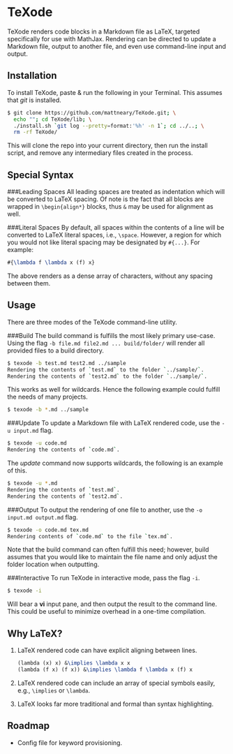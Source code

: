 TeXode
======
TeXode renders code blocks in a Markdown file as LaTeX, targeted specifically for use with MathJax. Rendering can be directed to update a Markdown file, output to another file, and even use command-line input and output.

Installation
------------
To install TeXode, paste & run the following in your Terminal. This assumes that *git* is installed.

```sh
$ git clone https://github.com/mattneary/TeXode.git; \
  echo ""; cd TeXode/lib; \
  ./install.sh `git log --pretty=format:'%h' -n 1`; cd ../..; \
  rm -rf TeXode/
```

This will clone the repo into your current directory, then run the install script, and remove any intermediary files created in the process.

Special Syntax
--------------
###Leading Spaces
All leading spaces are treated as indentation which will be converted to LaTeX spacing. Of note is the fact that all blocks are wrapped in `\begin{align*}` blocks, thus `&` may be used for alignment as well.

###Literal Spaces
By default, all spaces within the contents of a line will be converted to LaTeX literal spaces, i.e., `\space`. However, a region for which you would not like literal spacing may be designated by `#{...}`. For example:

```latex
#{\lambda f \lambda x (f) x}
```

The above renders as a dense array of characters, without any spacing between them.

Usage
-----
There are three modes of the TeXode command-line utility.

###Build
The build command is fulfills the most likely primary use-case. Using the flag `-b file.md file2.md ... build/folder/` will render all provided files to a build directory.

```sh
$ texode -b test.md test2.md ../sample
Rendering the contents of `test.md` to the folder `../sample/`.
Rendering the contents of `test2.md` to the folder `../sample/`.
```

This works as well for wildcards. Hence the following example could fulfill the needs of many projects.

```sh
$ texode -b *.md ../sample
```

###Update
To update a Markdown file with LaTeX rendered code, use the `-u input.md` flag.

```sh
$ texode -u code.md
Rendering the contents of `code.md`.
```

The *update* command now supports wildcards, the following is an example of this.

```sh
$ texode -u *.md
Rendering the contents of `test.md`.
Rendering the contents of `test2.md`.
```

###Output
To output the rendering of one file to another, use the `-o input.md output.md` flag.

```sh
$ texode -o code.md tex.md
Rendering contents of `code.md` to the file `tex.md`.
```

Note that the build command can often fulfill this need; however, build assumes that you would like to maintain the file name and only adjust the folder location when outputting.

###Interactive
To run TeXode in interactive mode, pass the flag `-i`.

```sh
$ texode -i
```

Will bear a __vi__ input pane, and then output the result to the command line. This could be useful to minimize overhead in a one-time compilation.

Why LaTeX?
----------
1. LaTeX rendered code can have explicit aligning between lines.

	```latex
	(lambda (x) x) &\implies \lambda x x
	(lambda (f x) (f x)) &\implies \lambda f \lambda x (f) x
	```

2. LaTeX rendered code can include an array of special symbols easily, e.g., `\implies` or `\lambda`.
3. LaTeX looks far more traditional and formal than syntax highlighting.

Roadmap
-------
- Config file for keyword provisioning.